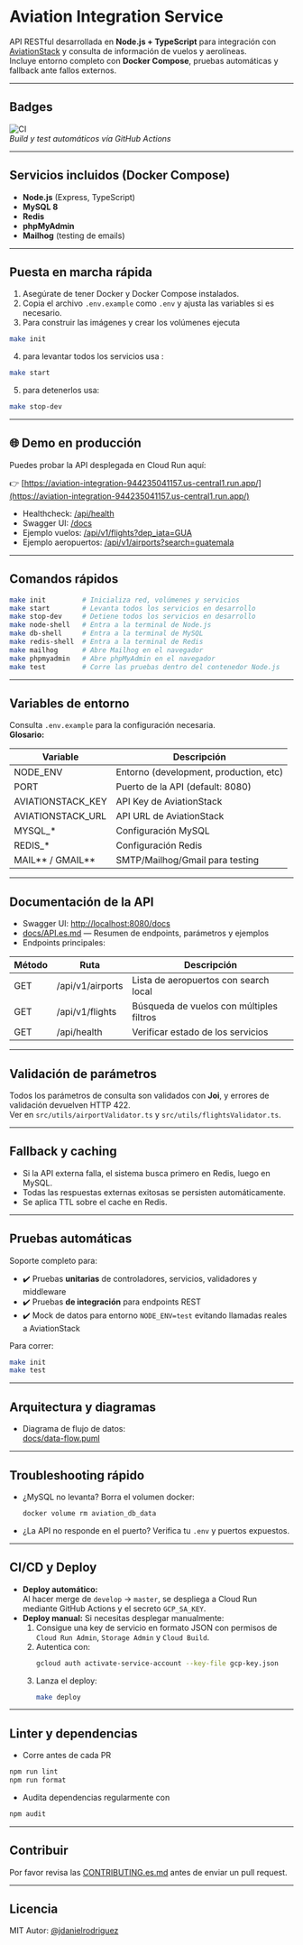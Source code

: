 # Aviation Integration Service

API RESTful desarrollada en **Node.js + TypeScript** para integración con [AviationStack](https://aviationstack.com/) y consulta de información de vuelos y aerolíneas.  
Incluye entorno completo con **Docker Compose**, pruebas automáticas y fallback ante fallos externos.

---

## Badges

![CI](https://github.com/jdanielrodriguez/aviation-integration/actions/workflows/test.yml/badge.svg)  
*Build y test automáticos vía GitHub Actions*

---

## Servicios incluidos (Docker Compose)

- **Node.js** (Express, TypeScript)
- **MySQL 8**
- **Redis**
- **phpMyAdmin**
- **Mailhog** (testing de emails)

---

## Puesta en marcha rápida

1. Asegúrate de tener Docker y Docker Compose instalados.
2. Copia el archivo `.env.example` como `.env` y ajusta las variables si es necesario.
3. Para construir las imágenes y crear los volúmenes ejecuta

```bash
make init
```

4. para levantar todos los servicios usa :

```bash
make start
```

5. para detenerlos usa:

```bash
make stop-dev
```

---

## 🌐 Demo en producción

Puedes probar la API desplegada en Cloud Run aquí:

👉 [https://aviation-integration-944235041157.us-central1.run.app/](https://aviation-integration-944235041157.us-central1.run.app/)

- Healthcheck: [/api/health](https://aviation-integration-944235041157.us-central1.run.app/api/health)
- Swagger UI: [/docs](https://aviation-integration-944235041157.us-central1.run.app/docs)
- Ejemplo vuelos: [/api/v1/flights?dep_iata=GUA](https://aviation-integration-944235041157.us-central1.run.app/api/v1/flights?dep_iata=GUA)
- Ejemplo aeropuertos: [/api/v1/airports?search=guatemala](https://aviation-integration-944235041157.us-central1.run.app/api/v1/airports?search=guatemala)

---


## Comandos rápidos

```bash
make init         # Inicializa red, volúmenes y servicios
make start        # Levanta todos los servicios en desarrollo
make stop-dev     # Detiene todos los servicios en desarrollo
make node-shell   # Entra a la terminal de Node.js
make db-shell     # Entra a la terminal de MySQL
make redis-shell  # Entra a la terminal de Redis
make mailhog      # Abre Mailhog en el navegador
make phpmyadmin   # Abre phpMyAdmin en el navegador
make test         # Corre las pruebas dentro del contenedor Node.js
```

---

## Variables de entorno

Consulta `.env.example` para la configuración necesaria.  
**Glosario:**

| Variable           | Descripción                            |
| ------------------ | -------------------------------------- |
| NODE_ENV           | Entorno (development, production, etc) |
| PORT               | Puerto de la API (default: 8080)       |
| AVIATIONSTACK_KEY  | API Key de AviationStack               |
| AVIATIONSTACK_URL  | API URL de AviationStack               |
| MYSQL\_\*          | Configuración MySQL                    |
| REDIS\_\*          | Configuración Redis                    |
| MAIL*\* / GMAIL*\* | SMTP/Mailhog/Gmail para testing        |

---

## Documentación de la API

- Swagger UI: [http://localhost:8080/docs](http://localhost:8080/docs)
- [docs/API.es.md](docs/API.es.md) — Resumen de endpoints, parámetros y ejemplos
- Endpoints principales:

| Método | Ruta             | Descripción                              |
| ------ | ---------------- | ---------------------------------------- |
| GET    | /api/v1/airports | Lista de aeropuertos con search local    |
| GET    | /api/v1/flights  | Búsqueda de vuelos con múltiples filtros |
| GET    | /api/health      | Verificar estado de los servicios        |

---

## Validación de parámetros

Todos los parámetros de consulta son validados con **Joi**, y errores de validación devuelven HTTP 422.  
Ver en `src/utils/airportValidator.ts` y `src/utils/flightsValidator.ts`.

---

## Fallback y caching

- Si la API externa falla, el sistema busca primero en Redis, luego en MySQL.
- Todas las respuestas externas exitosas se persisten automáticamente.
- Se aplica TTL sobre el cache en Redis.

---

## Pruebas automáticas

Soporte completo para:

- ✔️ Pruebas **unitarias** de controladores, servicios, validadores y middleware
- ✔️ Pruebas **de integración** para endpoints REST
- ✔️ Mock de datos para entorno `NODE_ENV=test` evitando llamadas reales a AviationStack

Para correr:

```bash
make init
make test
```

---

## Arquitectura y diagramas

- Diagrama de flujo de datos:  
  [docs/data-flow.puml](data-flow.puml)

---

## Troubleshooting rápido

- ¿MySQL no levanta? Borra el volumen docker:
  ```bash
  docker volume rm aviation_db_data
  ```
- ¿La API no responde en el puerto? Verifica tu `.env` y puertos expuestos.

---

## CI/CD y Deploy

- **Deploy automático:**  
  Al hacer merge de `develop` → `master`, se despliega a Cloud Run mediante GitHub Actions y el secreto `GCP_SA_KEY`.
- **Deploy manual:**
  Si necesitas desplegar manualmente:
  1. Consigue una key de servicio en formato JSON con permisos de `Cloud Run Admin`, `Storage Admin` y `Cloud Build`.
  2. Autentica con:
     ```bash
     gcloud auth activate-service-account --key-file gcp-key.json
     ```
  3. Lanza el deploy:
     ```bash
     make deploy
     ```

---

## Linter y dependencias

- Corre antes de cada PR

```bash
npm run lint
npm run format
```

- Audita dependencias regularmente con

```bash
npm audit
```

---

## Contribuir

Por favor revisa las [CONTRIBUTING.es.md](docs/CONTRIBUTING.es.md) antes de enviar un pull request.

---

## Licencia

MIT
Autor: [@jdanielrodriguez](https://github.com/jdanielrodriguez)
